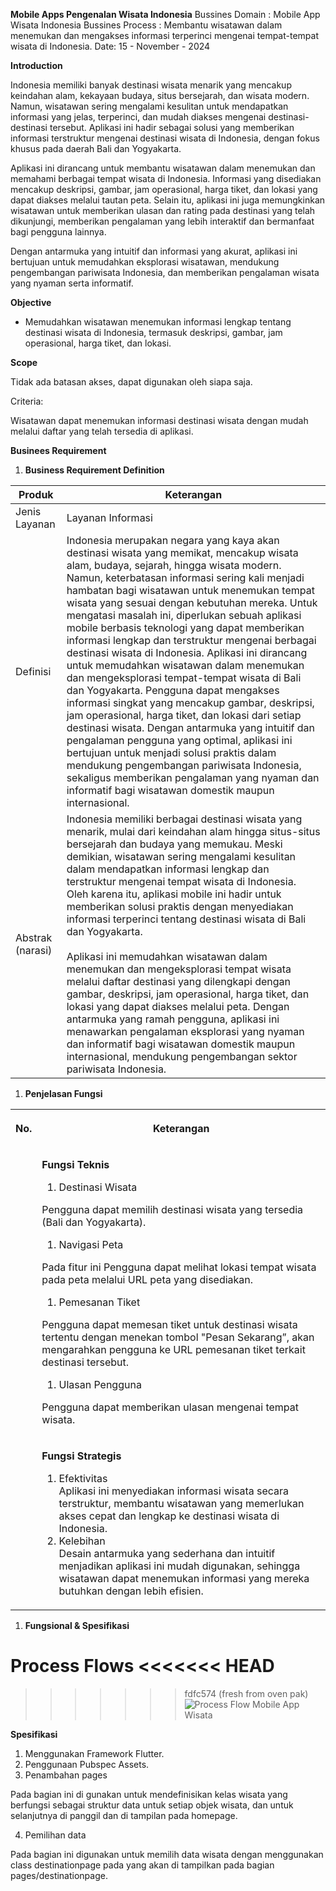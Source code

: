 **Mobile Apps Pengenalan Wisata Indonesia**
Bussines Domain : Mobile App Wisata Indonesia
Bussines Process : Membantu wisatawan dalam menemukan dan mengakses informasi terperinci mengenai tempat-tempat wisata di Indonesia.
Date: 15 - November - 2024

**Introduction**

Indonesia memiliki banyak destinasi wisata menarik yang mencakup keindahan alam, kekayaan budaya, situs bersejarah, dan wisata modern. Namun, wisatawan sering mengalami kesulitan untuk mendapatkan informasi yang jelas, terperinci, dan mudah diakses mengenai destinasi-destinasi tersebut. Aplikasi ini hadir sebagai solusi yang memberikan informasi terstruktur mengenai destinasi wisata di Indonesia, dengan fokus khusus pada daerah Bali dan Yogyakarta.

Aplikasi ini dirancang untuk membantu wisatawan dalam menemukan dan memahami berbagai tempat wisata di Indonesia. Informasi yang disediakan mencakup deskripsi, gambar, jam operasional, harga tiket, dan lokasi yang dapat diakses melalui tautan peta. Selain itu, aplikasi ini juga memungkinkan wisatawan untuk memberikan ulasan dan rating pada destinasi yang telah dikunjungi, memberikan pengalaman yang lebih interaktif dan bermanfaat bagi pengguna lainnya.

Dengan antarmuka yang intuitif dan informasi yang akurat, aplikasi ini bertujuan untuk memudahkan eksplorasi wisatawan, mendukung pengembangan pariwisata Indonesia, dan memberikan pengalaman wisata yang nyaman serta informatif.

**Objective**

- Memudahkan wisatawan menemukan informasi lengkap tentang destinasi wisata di Indonesia, termasuk deskripsi, gambar, jam operasional, harga tiket, dan lokasi.

**Scope**

Tidak ada batasan akses, dapat digunakan oleh siapa saja.

Criteria:

Wisatawan dapat menemukan informasi destinasi wisata dengan mudah melalui daftar yang telah tersedia di aplikasi.

**Businees Requirement**

1. **Business Requirement Definition**

| Produk | Keterangan |
| --- | --- |
| Jenis Layanan | Layanan Informasi |
| Definisi | Indonesia merupakan negara yang kaya akan destinasi wisata yang memikat, mencakup wisata alam, budaya, sejarah, hingga wisata modern. Namun, keterbatasan informasi sering kali menjadi hambatan bagi wisatawan untuk menemukan tempat wisata yang sesuai dengan kebutuhan mereka. Untuk mengatasi masalah ini, diperlukan sebuah aplikasi mobile berbasis teknologi yang dapat memberikan informasi lengkap dan terstruktur mengenai berbagai destinasi wisata di Indonesia. Aplikasi ini dirancang untuk memudahkan wisatawan dalam menemukan dan mengeksplorasi tempat-tempat wisata di Bali dan Yogyakarta. Pengguna dapat mengakses informasi singkat yang mencakup gambar, deskripsi, jam operasional, harga tiket, dan lokasi dari setiap destinasi wisata. Dengan antarmuka yang intuitif dan pengalaman pengguna yang optimal, aplikasi ini bertujuan untuk menjadi solusi praktis dalam mendukung pengembangan pariwisata Indonesia, sekaligus memberikan pengalaman yang nyaman dan informatif bagi wisatawan domestik maupun internasional. |
| Abstrak (narasi) | Indonesia memiliki berbagai destinasi wisata yang menarik, mulai dari keindahan alam hingga situs-situs bersejarah dan budaya yang memukau. Meski demikian, wisatawan sering mengalami kesulitan dalam mendapatkan informasi lengkap dan terstruktur mengenai tempat wisata di Indonesia. Oleh karena itu, aplikasi mobile ini hadir untuk memberikan solusi praktis dengan menyediakan informasi terperinci tentang destinasi wisata di Bali dan Yogyakarta.<br><br>Aplikasi ini memudahkan wisatawan dalam menemukan dan mengeksplorasi tempat wisata melalui daftar destinasi yang dilengkapi dengan gambar, deskripsi, jam operasional, harga tiket, dan lokasi yang dapat diakses melalui peta. Dengan antarmuka yang ramah pengguna, aplikasi ini menawarkan pengalaman eksplorasi yang nyaman dan informatif bagi wisatawan domestik maupun internasional, mendukung pengembangan sektor pariwisata Indonesia. |

1. **Penjelasan Fungsi**

<table><tbody><tr><th><p>No.</p></th><th><p>Keterangan</p></th></tr><tr><td></td><td><p><strong>Fungsi Teknis</strong></p><ol><li>Destinasi Wisata</li></ol><p>Pengguna dapat memilih destinasi wisata yang tersedia (Bali dan Yogyakarta).</p><ol><li>Navigasi Peta</li></ol><p>Pada fitur ini Pengguna dapat melihat lokasi tempat wisata pada peta melalui URL peta yang disediakan.</p><ol><li>Pemesanan Tiket</li></ol><p>Pengguna dapat memesan tiket untuk destinasi wisata tertentu dengan menekan tombol "Pesan Sekarang”, akan mengarahkan pengguna ke URL pemesanan tiket terkait destinasi tersebut.</p><ol><li>Ulasan Pengguna</li></ol><p>Pengguna dapat memberikan ulasan mengenai tempat wisata.</p></td></tr><tr><td></td><td><p><strong>Fungsi Strategis</strong></p><ol><li>Efektivitas<br>Aplikasi ini menyediakan informasi wisata secara terstruktur, membantu wisatawan yang memerlukan akses cepat dan lengkap ke destinasi wisata di Indonesia.</li><li>Kelebihan<br>Desain antarmuka yang sederhana dan intuitif menjadikan aplikasi ini mudah digunakan, sehingga wisatawan dapat menemukan informasi yang mereka butuhkan dengan lebih efisien.</li></ol></td></tr></tbody></table>

1. **Fungsional & Spesifikasi**

**Process Flows**
<<<<<<< HEAD
=======

>>>>>>> fdfc574 (fresh from oven pak)
![Process Flow Mobile App Wisata](assets/images/Flow.png)

**Spesifikasi**

1. Menggunakan Framework Flutter.
2. Penggunaan Pubspec Assets.
3. Penambahan pages

Pada bagian ini di gunakan untuk mendefinisikan kelas wisata yang berfungsi sebagai struktur data untuk setiap objek wisata, dan untuk selanjutnya di panggil dan di tampilan pada homepage.

4. Pemilihan data

Pada bagian ini digunakan untuk memilih data wisata dengan menggunakan class destinationpage pada yang akan di tampilkan pada bagian pages/destinationpage.

